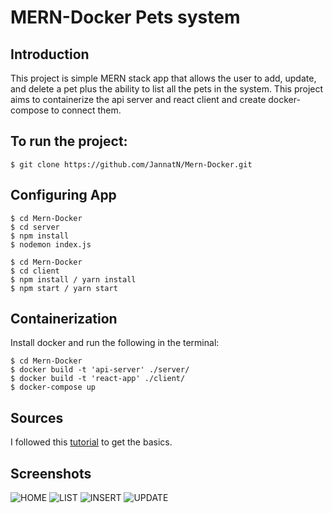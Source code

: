 # MERN-Docker Pets system
## Introduction
This project is simple MERN stack app that allows the user to add, update, and delete a pet plus the ability to list all the pets in the system. This project aims to containerize the api server and react client and create docker-compose to connect them.

## To run the project:

```
$ git clone https://github.com/JannatN/Mern-Docker.git
```
## Configuring App

```
$ cd Mern-Docker
$ cd server
$ npm install
$ nodemon index.js
```

```
$ cd Mern-Docker
$ cd client
$ npm install / yarn install
$ npm start / yarn start
```
## Containerization 
 Install docker and run the following in the terminal:

```
$ cd Mern-Docker
$ docker build -t 'api-server' ./server/
$ docker build -t 'react-app' ./client/
$ docker-compose up
```
## Sources
I followed this [tutorial](https://medium.com/swlh/how-to-create-your-first-mern-mongodb-express-js-react-js-and-node-js-stack-7e8b20463e66) to get the basics.

## Screenshots
![HOME](https://imgur.com/N2tKJr5.png)
![LIST](https://imgur.com/TS5auIJ.png)
![INSERT](https://imgur.com/mUh8pMG.png)
![UPDATE](https://imgur.com/n22vcXm.png)
